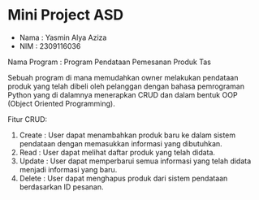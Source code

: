 # Mini Project ASD
- Nama : Yasmin Alya Aziza
- NIM  : 2309116036

Nama Program : Program Pendataan Pemesanan Produk Tas

Sebuah program di mana memudahkan owner melakukan pendataan produk yang telah dibeli oleh pelanggan dengan bahasa pemrograman Python yang di dalamnya menerapkan CRUD dan dalam bentuk OOP (Object Oriented Programming).

Fitur CRUD:
1. Create : User dapat menambahkan produk baru ke dalam sistem pendataan dengan memasukkan informasi yang dibutuhkan.
2. Read : User dapat melihat daftar produk yang telah didata.
3. Update : User dapat memperbarui semua informasi yang telah didata menjadi informasi yang baru.
4. Delete : User dapat menghapus produk dari sistem pendataan berdasarkan ID pesanan. 
